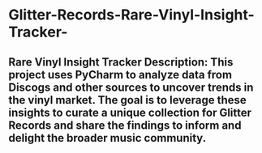# Glitter-Records-Rare-Vinyl-Insight-Tracker-
## Rare Vinyl Insight Tracker  **Description:**  This project uses PyCharm to analyze data from Discogs and other sources to uncover trends in the vinyl market. The goal is to leverage these insights to curate a unique collection for Glitter Records and share the findings to inform and delight the broader music community.
